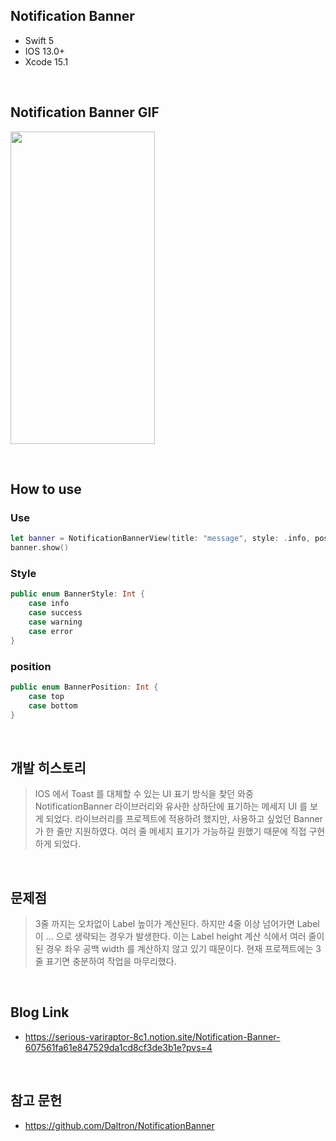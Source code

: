 ## Notification Banner 
- Swift 5
- IOS 13.0+
- Xcode 15.1

<br>

## Notification Banner GIF
<img src="https://github.com/hgkim2024/NotificationBannerView/assets/163487894/87bb688d-3864-472b-a7fd-68d7a819fea6" width="231" height="500"></img>

<br>

## How to use

### Use
```swift
let banner = NotificationBannerView(title: "message", style: .info, position: .top)
banner.show()
```
### Style
```swift
public enum BannerStyle: Int {
    case info
    case success
    case warning
    case error
}
```

### position
```swift
public enum BannerPosition: Int {
    case top
    case bottom
}
```

<br>

## 개발 히스토리
> IOS 에서 Toast 를 대체할 수 있는 UI 표기 방식을 찾던 와중 NotificationBanner 라이브러리와 유사한 상하단에 표기하는 메세지 UI 를 보게 되었다. 라이브러리를 프로젝트에 적용하려 했지만, 사용하고 싶었던 Banner 가 한 줄만 지원하였다. 여러 줄 메세지 표기가 가능하길 원했기 때문에 직접 구현하게 되었다.

<br>

## 문제점
> 3줄 까지는 오차없이 Label 높이가 계산된다. 하지만 4줄 이상 넘어가면 Label 이 ... 으로 생략되는 경우가 발생한다. 이는 Label height 계산 식에서 여러 줄이 된 경우 좌우 공백 width 를 계산하지 않고 있기 때문이다. 현재 프로젝트에는 3줄 표기면 충분하여 작업을 마무리했다.

<br>

## Blog Link
- https://serious-variraptor-8c1.notion.site/Notification-Banner-607561fa61e847529da1cd8cf3de3b1e?pvs=4

<br>

## 참고 문헌
- https://github.com/Daltron/NotificationBanner

<br>
